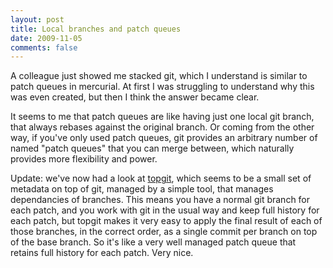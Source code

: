 ```yaml
---
layout: post
title: Local branches and patch queues
date: 2009-11-05
comments: false
---
```

A colleague just showed me stacked git, which I understand is similar to patch queues in mercurial. At first I was struggling to understand why this was even created, but then I think the answer became clear.

It seems to me that patch queues are like having just one local git branch, that always rebases against the original branch. Or coming from the other way, if you've only used patch queues, git provides an arbitrary number of named "patch queues" that you can merge between, which naturally provides more flexibility and power.

Update: we've now had a look at <a href="http://repo.or.cz/w/topgit.git">topgit</a>, which seems to be a small set of metadata on top of git, managed by a simple tool, that manages dependancies of branches. This means you have a normal git branch for each patch, and you work with git in the usual way and keep full history for each patch, but topgit makes it very easy to apply the final result of each of those branches, in the correct order, as a single commit per branch on top of the base branch. So it's like a very well managed patch queue that retains full history for each patch. Very nice.
